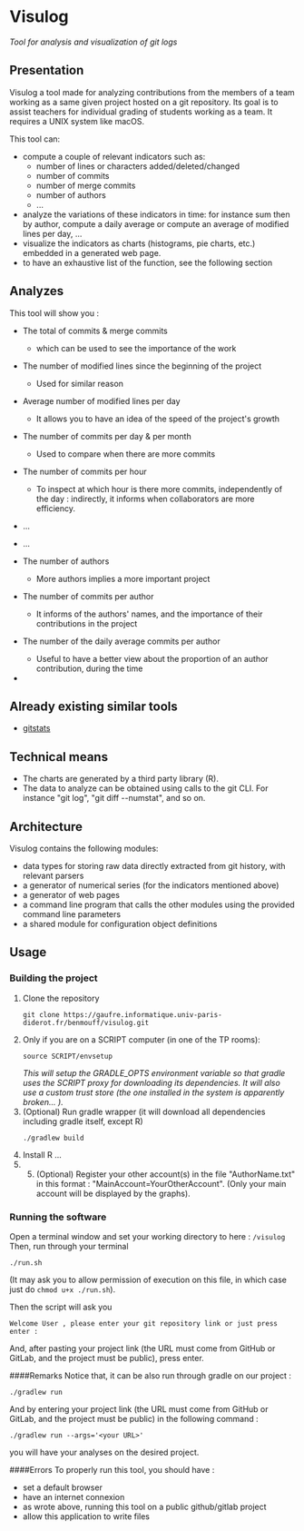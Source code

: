 # Visulog

*Tool for analysis and visualization of git logs*

## Presentation

Visulog a tool made for analyzing contributions from the members of a team working as a same given project hosted on a git repository. Its goal is to assist teachers for individual grading of students working as a team.
It requires a UNIX system like macOS.

This tool can:

- compute a couple of relevant indicators such as:
    - number of lines or characters added/deleted/changed
    - number of commits
    - number of merge commits
    - number of authors
    - ...
- analyze the variations of these indicators in time: for instance sum then by author, compute a daily average or compute an average of modified lines per day, ...
- visualize the indicators as charts (histograms, pie charts, etc.) embedded in a generated web page.
- to have an exhaustive list of the function, see the following section

## Analyzes

This tool will show you :
- The total of commits & merge commits
    - which can be used to see the importance of the work
- The number of modified lines since the beginning of the project
    - Used for similar reason
- Average number of modified lines per day
    - It allows you to have an idea of the speed of the project's growth


- The number of commits per day & per month
    - Used to compare when there are more commits
- The number of commits per hour
    - To inspect at which hour is there more commits, independently of the day : indirectly, it informs when collaborators are more efficiency.


- ...
- ...


- The number of authors
    - More authors implies a more important project
- The number of commits per author
    - It informs of the authors' names, and the importance of their contributions in the project
- The number of the daily average commits per author
    - Useful to have a better view about the proportion of an author contribution, during the time
-

## Already existing similar tools

- [gitstats](https://pypi.org/project/gitstats/)


## Technical means

- The charts are generated by a third party library (R).
- The data to analyze can be obtained using calls to the git CLI. For instance "git log", "git diff --numstat", and so on.

## Architecture

Visulog contains the following modules:

- data types for storing raw data directly extracted from git history, with relevant parsers
- a generator of numerical series (for the indicators mentioned above)
- a generator of web pages
- a command line program that calls the other modules using the provided command line parameters
- a shared module for configuration object definitions

## Usage

### Building the project

1. Clone the repository
    ```
    git clone https://gaufre.informatique.univ-paris-diderot.fr/benmouff/visulog.git
    ```
2. Only if you are on a SCRIPT computer (in one of the TP rooms):
    ```
    source SCRIPT/envsetup
    ```
   *This will setup the GRADLE_OPTS environment variable so that gradle uses the SCRIPT proxy for downloading its dependencies. It will also use a custom trust store (the one installed in the system is apparently broken... ).*
3. (Optional) Run gradle wrapper (it will download all dependencies including gradle itself, except R)
    ```
    ./gradlew build
    ```
4. Install R
   ...
5. 5. (Optional) Register your other account(s) in the file "AuthorName.txt" in this format : "MainAccount=YourOtherAccount". (Only your main account will be displayed by the graphs).


### Running the software

Open a terminal window and set your working directory to here : ```/visulog```
Then, run through your terminal
```
./run.sh
```
(It may ask you to allow permission of execution on this file, in which case just do ```chmod u+x ./run.sh```).

Then the script will ask you
```
Welcome User , please enter your git repository link or just press enter :
```
And, after pasting your project link (the URL must come from GitHub or GitLab, and the project must be public), press enter.

####Remarks
Notice that, it can be also run through gradle on our project :
```
./gradlew run
```

And by entering your project link (the URL must come from GitHub or GitLab, and the project must be public) in the following command :
```
./gradlew run --args='<your URL>'
```
you will have your analyses on the desired project.

####Errors
To properly run this tool, you should have :
- set a default browser
- have an internet connexion
- as wrote above, running this tool on a public github/gitlab project
- allow this application to write files